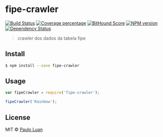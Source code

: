 # fipe-crawler 
[![Build Status][travis-image]][travis-url] 
[![Coverage percentage][coveralls-image]][coveralls-url]
[![BitHound Score][bithound-image]][bithound-url]
[![NPM version][npm-image]][npm-url] 
[![Dependency Status][daviddm-image]][daviddm-url] 

> crawler dos dados da tabela fipe


## Install

```sh
$ npm install --save fipe-crawler
```


## Usage

```js
var fipeCrawler = require('fipe-crawler');

fipeCrawler('Rainbow');
```

## License

MIT © [Paulo Luan](https://github.com/pauloluan/)


[npm-image]: https://badge.fury.io/js/fipe-crawler.svg
[npm-url]: https://npmjs.org/package/fipe-crawler
[travis-image]: https://api.travis-ci.org/PauloLuan/fipe-crawler.svg?branch=master
[travis-url]: https://travis-ci.org/pauloluan/fipe-crawler
[daviddm-image]: https://david-dm.org/pauloluan/fipe-crawler.svg?theme=shields.io
[daviddm-url]: https://david-dm.org/pauloluan/fipe-crawler
[coveralls-image]: https://coveralls.io/repos/PauloLuan/fipe-crawler/badge.svg?branch=master&service=github
[coveralls-url]: https://coveralls.io/github/PauloLuan/fipe-crawler
[bithound-image]: https://www.bithound.io/github/PauloLuan/fipe-crawler/badges/score.svg
[bithound-url]: https://www.bithound.io/github/PauloLuan/fipe-crawler
